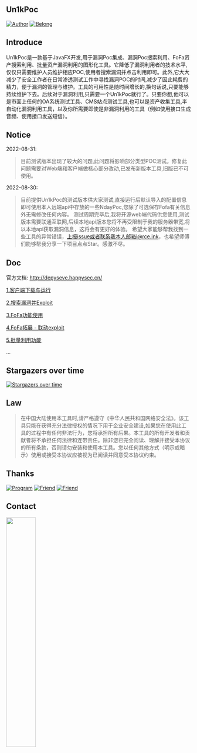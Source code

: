## Un1kPoc

[![Author](https://img.shields.io/badge/author-h4ckdepy-red.svg?style=flat-square)](https://github.com/h4ckdepy)
[![Belong](https://img.shields.io/badge/Belong-Un1kTeam-red.svg?style=flat-square)](https://github.com/Un1kTeam)

## Introduce

Un1kPoc是一款基于JavaFX开发,用于漏洞Poc集成、漏洞Poc搜索利用、FoFa资产搜索利用、批量资产漏洞利用的图形化工具。它降低了漏洞利用者的技术水平,仅仅只需要维护人员维护相应POC,使用者搜索漏洞并点击利用即可。此外,它大大减少了安全工作者在日常渗透测试工作中寻找漏洞POC的时间,减少了因此耗费的精力，便于漏洞的管理与维护。工具的可用性是随时间增长的,换句话说,只要能够持续维护下去。后续对于漏洞利用,只需要一个Un1kPoc就行了。只要你想,他可以是市面上任何的OA系统测试工具、CMS站点测试工具,也可以是资产收集工具,半自动化漏洞利用工具，以及你所需要即使是非漏洞利用的工具（例如使用接口生成音频、使用接口发送短信）。

## Notice

2022-08-31:

> 目前测试版本出现了较大的问题,此问题将影响部分类型POC测试。修复此问题需要对Web端和客户端做核心部分改动,已发布新版本工具,旧版已不可使用。

2022-08-30:

> 目前提供Un1kPoc的测试版本供大家测试,直接运行后默认导入的配置信息即可使用本人远端api中存放的一些NdayPoc,您除了可选保存Fofa有关信息外无需修改任何内容。
测试周期完毕后,我将开源web端代码供您使用,测试版本需要联通互联网,后续本地api版本您将不再受限制于我的服务器带宽,将以本地api获取漏洞信息，这将会有更好的体验。
希望大家能够帮我找到一些工具的异常错误，上报issue或者联系我本人邮箱i@rce.ink，也希望师傅们能够帮我分享一下项目点点Star。感激不尽。



## Doc

官方文档: http://depyseve.happysec.cn/

[1.客户端下载与运行](http://depyseve.happysec.cn/index/view/12.html)

[2.搜索漏洞并Exploit](http://depyseve.happysec.cn/index/view/13.html)

[3.FoFa功能使用](http://depyseve.happysec.cn/index/view/14.html)

[4.FoFa拓展 - 联动exploit](http://depyseve.happysec.cn/index/view/15.html)

[5.批量利用功能](http://depyseve.happysec.cn/index/view/20.html)

...

## Stargazers over time
[![Stargazers over time](https://starchart.cc/Un1kTeam/Un1kPoc.svg)](https://starchart.cc/Un1kTeam/Un1kPoc)

## Law

> 在中国大陆使用本工具时,请严格遵守《中华人民共和国网络安全法》。该工具只能在获得充分法律授权的情况下用于企业安全建设,如果您在使用此工具的过程中有任何非法行为，您将承担所有后果。本工具的所有开发者和贡献者将不承担任何法律和连带责任。除非您已完全阅读、理解并接受本协议的所有条款，否则请勿安装和使用本工具。您以任何其他方式（明示或暗示）使用或接受本协议应被视为已阅读并同意受本协议约束。

## Thanks

[![Program](https://img.shields.io/badge/Program-MDUT-red.svg?style=flat-square)](https://github.com/SafeGroceryStore/MDUT)
[![Friend](https://img.shields.io/badge/Friend-Ch1ngg-red.svg?style=flat-square)](https://github.com/Ch1ngg)
[![Friend](https://img.shields.io/badge/Friend-FirstKaiXin-red.svg?style=flat-square)](https://github.com/FirstKaiXin)

## Contact

<img src=https://user-images.githubusercontent.com/42985524/187459685-91458bad-d14d-4d39-85a3-14749634b27c.png width="40%">
